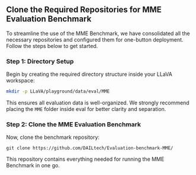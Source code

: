 ## Clone the Required Repositories for MME Evaluation Benchmark

To streamline the use of the MME Benchmark, we have consolidated all the necessary repositories and configured them for one-button deployment. Follow the steps below to get started.

### Step 1: Directory Setup

Begin by creating the required directory structure inside your LLaVA workspace:  

```bash
mkdir -p LLaVA/playground/data/eval/MME
```

This ensures all evaluation data is well-organized. We strongly recommend placing the `MME` folder inside eval for better clarity and separation.

### Step 2: Clone the MME Evaluation Benchmark

Now, clone the benchmark repository:    
```
git clone https://github.com/DAILtech/Evaluation-benchmark-MME/
```
This repository contains everything needed for running the MME Benchmark in one go.
